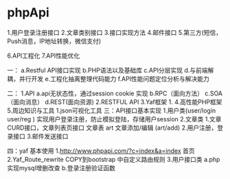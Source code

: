# phpApi
1.用户登录注册接口
2.文章类别接口
3.接口实现方法
4.邮件接口
5.第三方(短信，Push消息，IP地址转换，微信支付)

6.API工程化
7.API性能优化

一：
a.Restful API接口实现
b.PHP语法以及基础库
c.API分层实现
d.与前端解耦，并行开发
e.工程化抽离整理代码能力
f.API性能问题定位分析与解决能力

二：
1.API
	a.api无状态性，通过session cookie 实现
	b.RPC（面向方法）
	c.SOA（面向消息）
	d.REST(面向资源)
2.RESTFUL API
3.Yaf框架
	1.
4.高性能PHP框架
5.周边知识与工具
	1.json可视化工具
三：API接口基本实现
	1.用户类(user/login user/reg )
		实现用户登录注册，防止模拟登陆，存储用户session
	2.文章类
		1.文章CURD接口，文章列表页接口
			文章表 art
			文章添加/编辑 (art/add)
		2.用户注册，登录接口
		3.邮件发送接口

四：yaf 基本使用
    1.http://www.phpapi.com/?c=index&a=index 首页
    2.Yaf_Route_rewrite COPY到bootstrap 中自定义路由规则
    3.用户接口类
        a.php实现mysql增删改查
        b.登录注册验证函数 
